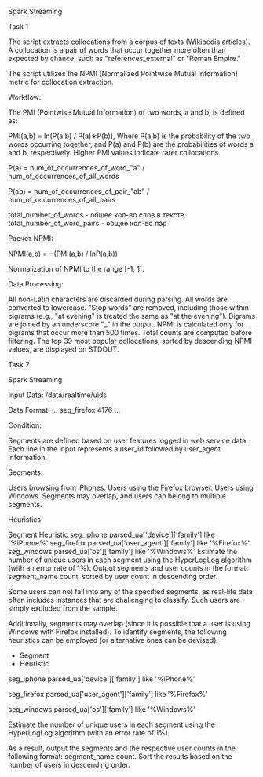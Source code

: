 Spark Streaming

Task 1

The script extracts collocations from a corpus of texts (Wikipedia articles). A collocation is a pair of words that occur together more often than expected by chance, such as "references_external" or "Roman Empire."

The script utilizes the NPMI (Normalized Pointwise Mutual Information) metric for collocation extraction.

Workflow:

The PMI (Pointwise Mutual Information) of two words, a and b, is defined as:

PMI(a,b) = ln(P(a,b) / P(a)∗P(b)),
Where P(a,b) is the probability of the two words occurring together, and  P(a) and P(b) are the probabilities of words a and b, respectively.
Higher PMI values indicate rarer collocations.

P(a) = num_of_occurrences_of_word_"a" / num_of_occurrences_of_all_words

P(ab) = num_of_occurrences_of_pair_"ab" / num_of_occurrences_of_all_pairs

total_number_of_words - общее кол-во слов в тексте
total_number_of_word_pairs - общее кол-во пар

Расчет NPMI:

NPMI(a,b) = −(PMI(a,b) / lnP(a,b))

Normalization of NPMI to the range [-1, 1].

Data Processing:

All non-Latin characters are discarded during parsing.
All words are converted to lowercase.
"Stop words" are removed, including those within bigrams (e.g., "at evening" is treated the same as "at the evening").
Bigrams are joined by an underscore "_" in the output.
NPMI is calculated only for bigrams that occur more than 500 times.
Total counts are computed before filtering.
The top 39 most popular collocations, sorted by descending NPMI values, are displayed on STDOUT.



Task 2

Spark Streaming

Input Data: /data/realtime/uids

Data Format:
...
seg_firefox 4176
...

Condition:

Segments are defined based on user features logged in web service data. Each line in the input represents a user_id followed by user_agent information.

Segments:

Users browsing from iPhones.
Users using the Firefox browser.
Users using Windows.
Segments may overlap, and users can belong to multiple segments.

Heuristics:

Segment	Heuristic
seg_iphone	parsed_ua['device']['family'] like '%iPhone%'
seg_firefox	parsed_ua['user_agent']['family'] like '%Firefox%'
seg_windows	parsed_ua['os']['family'] like '%Windows%'
Estimate the number of unique users in each segment using the HyperLogLog algorithm (with an error rate of 1%). Output segments and user counts in the format: segment_name <tab> count, sorted by user count in descending order.

Some users can not fall into any of the specified segments, as real-life data often includes instances that are challenging to classify. Such users are simply excluded from the sample.

Additionally, segments may overlap (since it is possible that a user is using Windows with Firefox installed). To identify segments, the following heuristics can be employed (or alternative ones can be devised):
- Segment
- Heuristic

seg_iphone
parsed_ua['device']['family'] like '%iPhone%'

seg_firefox
parsed_ua['user_agent']['family'] like '%Firefox%'

seg_windows
parsed_ua['os']['family'] like '%Windows%'

Estimate the number of unique users in each segment using the HyperLogLog algorithm (with an error rate of 1%).

As a result, output the segments and the respective user counts in the following format: segment_name <tab> count. Sort the results based on the number of users in descending order.
